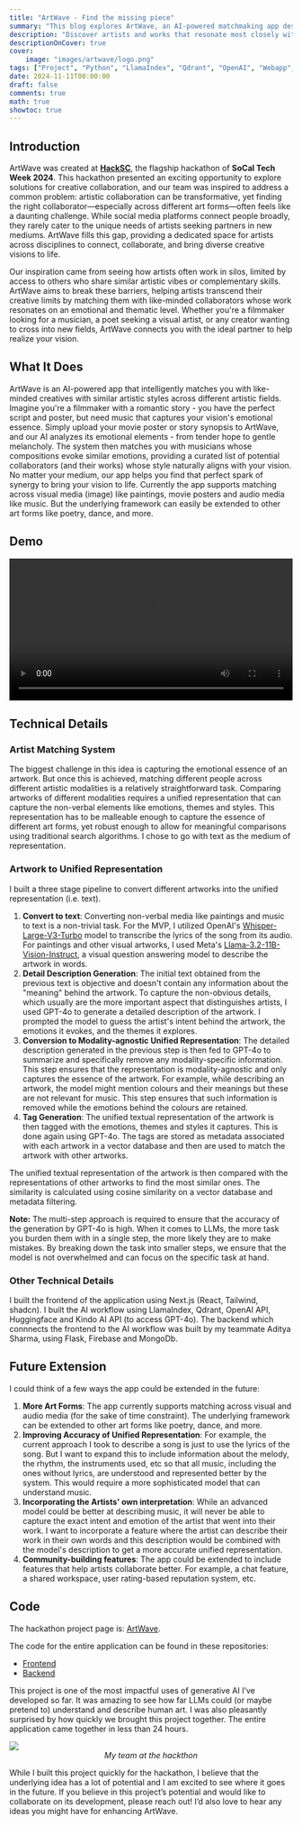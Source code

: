 ```yaml
---
title: "ArtWave - Find the missing piece"
summary: "This blog explores ArtWave, an AI-powered matchmaking app designed to connect artists across diverse fields by analyzing the emotional and thematic essence of their work."
description: "Discover artists and works that resonate most closely with yours"
descriptionOnCover: true
cover:
    image: "images/artwave/logo.png"
tags: ["Project", "Python", "LlamaIndex", "Qdrant", "OpenAI", "Webapp", "GenAI", "Flask"]
date: 2024-11-11T00:00:00
draft: false
comments: true
math: true
showtoc: true
---
```


## Introduction 

ArtWave was created at [**HackSC**](https://socal-tech-week-2024.devpost.com/), the flagship hackathon of **SoCal Tech Week 2024**. This hackathon presented an exciting opportunity to explore solutions for creative collaboration, and our team was inspired to address a common problem: artistic collaboration can be transformative, yet finding the right collaborator—especially across different art forms—often feels like a daunting challenge. While social media platforms connect people broadly, they rarely cater to the unique needs of artists seeking partners in new mediums. ArtWave fills this gap, providing a dedicated space for artists across disciplines to connect, collaborate, and bring diverse creative visions to life.

Our inspiration came from seeing how artists often work in silos, limited by access to others who share similar artistic vibes or complementary skills. ArtWave aims to break these barriers, helping artists transcend their creative limits by matching them with like-minded collaborators whose work resonates on an emotional and thematic level. Whether you're a filmmaker looking for a musician, a poet seeking a visual artist, or any creator wanting to cross into new fields, ArtWave connects you with the ideal partner to help realize your vision.

## What It Does

ArtWave is an AI-powered app that intelligently matches you with like-minded creatives with similar artistic styles across different artistic fields.  Imagine you're a filmmaker with a romantic story - you have the perfect script and poster, but need music that captures your vision's emotional essence. Simply upload your movie poster or story synopsis to ArtWave, and our AI analyzes its emotional elements - from tender hope to gentle melancholy. The system then matches you with musicians whose compositions evoke similar emotions, providing a curated list of potential collaborators (and their works) whose style naturally aligns with your vision. No matter your medium, our app helps you find that perfect spark of synergy to bring your vision to life. Currently the app supports matching across visual media (image) like paintings, movie posters and audio media like music. But the underlying framework can easily be extended to other art forms like poetry, dance, and more.

## Demo
<video width=100% controls>
    <source src="/vids/artwave/Demo.mp4" type="video/mp4">
    Your browser does not support the video tag.  
</video>

## Technical Details

### Artist Matching System
The biggest challenge in this idea is capturing the emotional essence of an artwork. But once this is achieved, matching different people across different artistic modalities is a relatively straightforward task. Comparing artworks of different modalities requires a unified representation that can capture the non-verbal elements like emotions, themes and styles. This representation has to be malleable enough to capture the essence of different art forms, yet robust enough to allow for meaningful comparisons using traditional search algorithms. I chose to go with text as the medium of representation.

### Artwork to Unified Representation
I built a three stage pipeline to convert different artworks into the unified representation (i.e. text). 
1. **Convert to text**: Converting non-verbal media like paintings and music to text is a non-trivial task. For the MVP, I utilized OpenAI's [Whisper-Large-V3-Turbo](https://huggingface.co/openai/whisper-large-v3-turbo) model to transcribe the lyrics of the song from its audio. For paintings and other visual artworks, I used Meta's [Llama-3.2-11B-Vision-Instruct](https://huggingface.co/meta-llama/Llama-3.2-11B-Vision-Instruct), a visual question answering model to describe the artwork in words.
2. **Detail Description Generation**: The initial text obtained from the previous text is objective and doesn't contain any information about the "meaning" behind the artwork. To capture the non-obvious details, which usually are the more important aspect that distinguishes artists, I used GPT-4o to generate a detailed description of the artwork. I prompted the model to guess the artist's intent behind the artwork, the emotions it evokes, and the themes it explores.
3. **Conversion to Modality-agnostic Unified Representation**: The detailed description generated in the previous step is then fed to GPT-4o to summarize and specifically remove any modality-specific information. This step ensures that the representation is modality-agnostic and only captures the essence of the artwork. For example, while describing an artwork, the model might mention colours and their meanings but these are not relevant for music. This step ensures that such information is removed while the emotions behind the colours are retained.
4. **Tag Generation**: The unified textual representation of the artwork is then tagged with the emotions, themes and styles it captures. This is done again using GPT-4o. The tags are stored as metadata associated with each artwork in a vector database and then are used to match the artwork with other artworks.

The unified textual representation of the artwork is then compared with the representations of other artworks to find the most similar ones. The similarity is calculated using cosine similarity on a vector database and metadata filtering.

**Note:** The multi-step approach is required to ensure that the accuracy of the generation by GPT-4o is high. When it comes to LLMs, the more task you burden them with in a single step, the more likely they are to make mistakes. By breaking down the task into smaller steps, we ensure that the model is not overwhelmed and can focus on the specific task at hand.

### Other Technical Details

I built the frontend of the application using Next.js (React, Tailwind, shadcn). I built the AI workflow using LlamaIndex, Qdrant, OpenAI API, Huggingface and Kindo AI API (to access GPT-4o). The backend which connnects the frontend to the AI workflow was built by my teammate Aditya Sharma, using Flask, Firebase and MongoDb. 

## Future Extension
I could think of a few ways the app could be extended in the future:
1. **More Art Forms**: The app currently supports matching across visual and audio media (for the sake of time constraint). The underlying framework can be extended to other art forms like poetry, dance, and more.
2. **Improving Accuracy of Unified Representation**: For example, the current approach I took to describe a song is just to use the lyrics of the song. But I want to expand this to include information about the melody, the rhythm, the instruments used, etc so that all music, including the ones without lyrics, are understood and represented better by the system. This would require a more sophisticated model that can understand music. 
3. **Incorporating the Artists' own interpretation**: While an advanced model could be better at describing music, it will never be able to capture the exact intent and emotion of the artist that went into their work. I want to incorporate a feature where the artist can describe their work in their own words and this description would be combined with the model's description to get a more accurate unified representation.
4. **Community-building features**: The app could be extended to include features that help artists collaborate better. For example, a chat feature, a shared workspace, user rating-based reputation system, etc.

## Code
The hackathon project page is: [ArtWave](https://devpost.com/software/artwave).

The code for the entire application can be found in these repositories:
- [Frontend](https://github.com/Mystic-Slice/artwave-frontend)
- [Backend](https://github.com/Mystic-Slice/artwave-backend)

This project is one of the most impactful uses of generative AI I’ve developed so far. It was amazing to see how far LLMs could (or maybe pretend to) understand and describe human art. I was also pleasantly surprised by how quickly we brought this project together. The entire application came together in less than 24 hours.

<div style="display: block; width: 100%; justify-items: center;">
<img src="/images/artwave/team_pic.jpg" style="display: block;margin: auto;"/><em>My team at the hackthon</em>
</div>

While I built this project quickly for the hackathon, I believe that the underlying idea has a lot of potential and I am excited to see where it goes in the future. If you believe in this project’s potential and would like to collaborate on its development, please reach out! I’d also love to hear any ideas you might have for enhancing ArtWave.